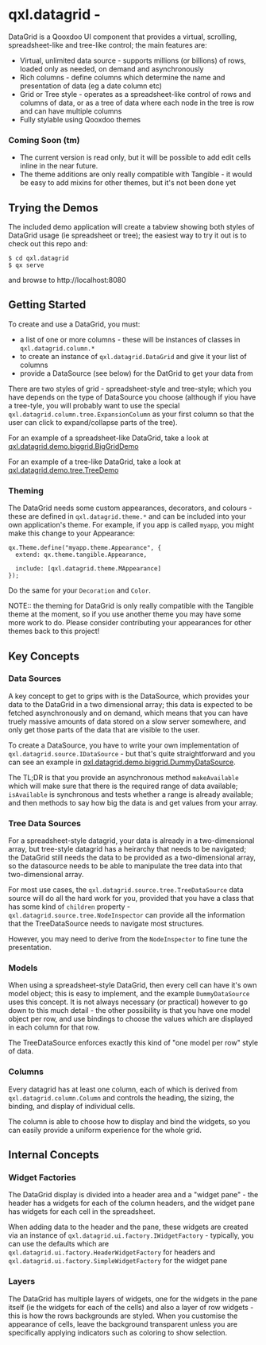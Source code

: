 # qxl.datagrid -

DataGrid is a Qooxdoo UI component that provides a virtual, scrolling, spreadsheet-like and tree-like control; the main features are:

- Virtual, unlimited data source - supports millions (or billions) of rows, loaded only as needed, on demand and asynchronously
- Rich columns - define columns which determine the name and presentation of data (eg a date column etc)
- Grid or Tree style - operates as a spreadsheet-like control of rows and columns of data, or as a tree of data where each node
  in the tree is row and can have multiple columns
- Fully stylable using Qooxdoo themes

### Coming Soon (tm)

- The current version is read only, but it will be possible to add edit cells inline in the near future.
- The theme additions are only really compatible with Tangible - it would be easy to add mixins for other themes, but it's not been done yet

## Trying the Demos

The included demo application will create a tabview showing both styles of DataGrid usage (ie spreadsheet or tree); the easiest way
to try it out is to check out this repo and:

```
$ cd qxl.datagrid
$ qx serve
```

and browse to http://localhost:8080

## Getting Started

To create and use a DataGrid, you must:

- a list of one or more columns - these will be instances of classes in `qxl.datagrid.column.*`
- to create an instance of `qxl.datagrid.DataGrid` and give it your list of columns
- provide a DataSource (see below) for the DatGrid to get your data from

There are two styles of grid - spreadsheet-style and tree-style; which you have depends on the type of DataSource you choose
(although if yiou have a tree-tyle, you will probably want to use the special `qxl.datagrid.column.tree.ExpansionColumn` as
your first column so that the user can click to expand/collapse parts of the tree).

For an example of a spreadsheet-like DataGrid, take a look at [qxl.datagrid.demo.biggrid.BigGridDemo](source/class/qxl/datagrid/demo/biggrid/BigGridDemo.js)

For an example of a tree-like DataGrid, take a look at [qxl.datagrid.demo.tree.TreeDemo](source/class/qxl/datagrid/demo/tree.TreeDemo.js)

### Theming

The DataGrid needs some custom appearances, decorators, and colours - these are defined in `qxl.datagrid.theme.*` and can be included
into your own application's theme. For example, if you app is called `myapp`, you might make this change to your Appearance:

```
qx.Theme.define("myapp.theme.Appearance", {
  extend: qx.theme.tangible.Appearance,

  include: [qxl.datagrid.theme.MAppearance]
});
```

Do the same for your `Decoration` and `Color`.

NOTE:: the theming for DataGrid is only really compatible with the Tangible theme at the moment, so if you use another theme you
may have some more work to do. Please consider contributing your appearances for other themes back to this project!

## Key Concepts

### Data Sources

A key concept to get to grips with is the DataSource, which provides your data to the DataGrid in a two dimensional
array; this data is expected to be fetched asynchronously and on demand, which means that you can have truely massive
amounts of data stored on a slow server somewhere, and only get those parts of the data that are visible to the user.

To create a DataSource, you have to write your own implementation of `qxl.datagrid.source.IDataSource` - but that's quite
straightforward and you can see an example in [qxl.datagrid.demo.biggrid.DummyDataSource](source/class/qxl/datagrid/demo/biggrid/DummyDataSource.js).

The TL;DR is that you provide an asynchronous method `makeAvailable` which will make sure that there is the required
range of data available; `isAvailable` is synchronous and tests whether a range is already available; and then methods
to say how big the data is and get values from your array.

### Tree Data Sources

For a spreadsheet-style datagrid, your data is already in a two-dimensional array, but tree-style datagrid has a heirarchy
that needs to be navigated; the DataGrid still needs the data to be provided as a two-dimensional array, so the datasource
needs to be able to manipulate the tree data into that two-dimensional array.

For most use cases, the `qxl.datagrid.source.tree.TreeDataSource` data source will do all the hard work for you, provided that
you have a class that has some kind of `children` property - `qxl.datagrid.source.tree.NodeInspector` can provide all the
information that the TreeDataSource needs to navigate most structures.

However, you may need to derive from the `NodeInspector` to fine tune the presentation.

### Models

When using a spreadsheet-style DataGrid, then every cell can have it's own model object; this is easy to implement, and the
example `DummyDataSource` uses this concept. It is not always necessary (or practical) however to go down to this much
detail - the other possibility is that you have one model object per row, and use bindings to choose the values which are
displayed in each column for that row.

The TreeDataSource enforces exactly this kind of "one model per row" style of data.

### Columns

Every datagrid has at least one column, each of which is derived from `qxl.datagrid.column.Column` and controls the heading,
the sizing, the binding, and display of individual cells.

The column is able to choose how to display and bind the widgets, so you can easily provide a uniform experience for the
whole grid.

## Internal Concepts

### Widget Factories

The DataGrid display is divided into a header area and a "widget pane" - the header has a widgets for each of the column
headers, and the widget pane has widgets for each cell in the spreadsheet.

When adding data to the header and the pane, these widgets are created via an instance of `qxl.datagrid.ui.factory.IWidgetFactory` -
typically, you can use the defaults which are `qxl.datagrid.ui.factory.HeaderWidgetFactory` for headers and
`qxl.datagrid.ui.factory.SimpleWidgetFactory` for the widget pane

### Layers

The DataGrid has multiple layers of widgets, one for the widgets in the pane itself (ie the widgets for each of the cells) and
also a layer of row widgets - this is how the rows backgrounds are styled. When you customise the appearance of cells, leave
the background transparent unless you are specifically applying indicators such as coloring to show selection.
